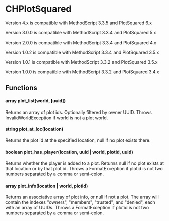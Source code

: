 # CHPlotSquared

Version 4.x is compatible with MethodScript 3.3.5 and PlotSquared 6.x

Version 3.0.0 is compatible with MethodScript 3.3.4 and PlotSquared 5.x

Version 2.0.0 is compatible with MethodScript 3.3.4 and PlotSquared 4.x

Version 1.0.2 is compatible with MethodScript 3.3.4 and PlotSquared 3.5.x

Version 1.0.1 is compatible with MethodScript 3.3.2 and PlotSquared 3.5.x

Version 1.0.0 is compatible with MethodScript 3.3.2 and PlotSquared 3.4.x

## Functions

#### array plot_list(world, [uuid])
Returns an array of plot ids. Optionally filtered by owner UUID. Throws InvalidWorldException if world is not a plot world.

#### string plot_at_loc(location)
Returns the plot id at the specified location, null if no plot exists there.

#### boolean plot_has_player(location, uuid | world, plotid, uuid)
Returns whether the player is added to a plot. Returns null if no plot exists at that location or by that plot id. 
Throws a FormatException if plotid is not two numbers separated by a comma or semi-colon.

#### array plot_info(location | world, plotid)
Returns an associative array of plot info, or null if not a plot. The array will contain the indexes "owners",
"members", "trusted", and "denied", each with an array of UUIDs. 
Throws a FormatException if plotid is not two numbers separated by a comma or semi-colon.